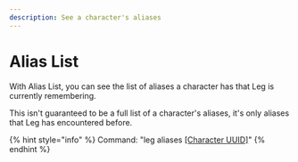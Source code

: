 ```yaml
---
description: See a character's aliases
---
```


# Alias List

With Alias List, you can see the list of aliases a character has that Leg is currently remembering.

This isn't guaranteed to be a full list of a character's aliases, it's only aliases that Leg has encountered before.

{% hint style="info" %}
Command: "leg aliases [\[Character UUID\]](../../faq-frequently-asked-questions/whats-a-character-uuid.md)"
{% endhint %}
